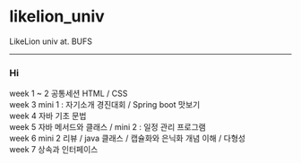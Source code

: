 # likelion_univ
LikeLion univ at. BUFS


---

### Hi

week 1 ~ 2 공통세션 HTML / CSS        
week 3 mini 1 : 자기소개 경진대회 / Spring boot 맛보기      
week 4 자바 기초 문법    
week 5 자바 메서드와 클래스 / mini 2 : 일정 관리 프로그램   
week 6 mini 2 리뷰 / java 클래스 / 캡슐화와 은닉화 개념 이해 / 다형성    
week 7  상속과 인터페이스
